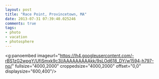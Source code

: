 ```yaml
---
layout: post
title: "Race Point, Provincetown, MA"
date: 2013-07-31 07:39:40.025246
comments: true
tags:
- photo
- vacation
- photosphere
---
```


<g:panoembed imageurl="https://lh4.googleusercontent.com/-rBS1zG2wpgY/UfiSmxk9c3I/AAAAAAAAAkk/9sLOd618_DY/w1594-h797-no/"
fullsize="4000,2000"
croppedsize="4000,2000"
offset="0,0"
displaysize="600,400"/>
